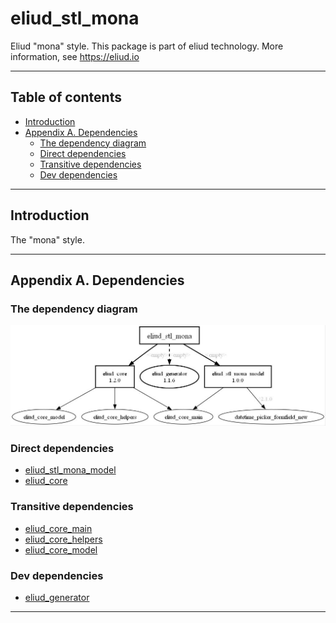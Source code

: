 # eliud_stl_mona

Eliud "mona" style. 
This package is part of eliud technology. More information, see https://eliud.io

---

## Table of contents

<!-- toc -->

- [Introduction](#introduction)
- [Appendix A. Dependencies](#appendix-a-dependencies)
  * [The dependency diagram](#the-dependency-diagram)
  * [Direct dependencies](#direct-dependencies)
  * [Transitive dependencies](#transitive-dependencies)
  * [Dev dependencies](#dev-dependencies)

<!-- tocstop -->

---

## Introduction

The "mona" style.

---

## Appendix A. Dependencies

### The dependency diagram

![Dependency diagram](https://github.com/eliudio/eliud_stl_mona/raw/main/depends.jpg)

<!-- dependencies -->

### Direct dependencies
- [eliud_stl_mona_model](https://pub.dev/packages/eliud_stl_mona_model)
- [eliud_core](https://pub.dev/packages/eliud_core)

### Transitive dependencies
- [eliud_core_main](https://pub.dev/packages/eliud_core_main)
- [eliud_core_helpers](https://pub.dev/packages/eliud_core_helpers)
- [eliud_core_model](https://pub.dev/packages/eliud_core_model)

### Dev dependencies
- [eliud_generator](https://pub.dev/packages/eliud_generator)

<!-- dependenciesstop -->

---
